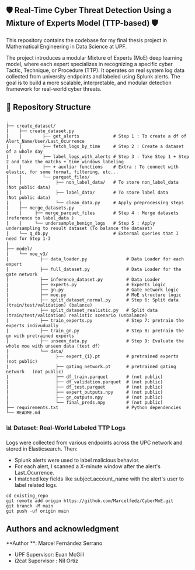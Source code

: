 ## 🛡️ Real-Time Cyber Threat Detection Using a Mixture of Experts Model (TTP-based) 🛡️

This repository contains the codebase for my final thesis project in Mathematical Engineering in Data Science at UPF.

The project introduces a modular Mixture of Experts (MoE) deep learning model, where each expert specializes in recognizing a specific cyber Tactic, Technique, or Procedure (TTP). It operates on real system log data collected from university endpoints and labeled using Splunk alerts. The goal is to build a more scalable, interpretable, and modular detection framework for real-world cyber threats.


## 📂 Repository Structure

```
.
├── create_dataset/        
|    ├── create_dataset.py 
|    |        ├── get_alerts             # Step 1 : To create a df of Alert_Name/User/Last_Ocurrence     
|    |        ├── fetch_logs_by_time     # Step 2 : Create a dataset of a whole day 
|    |        ├── label_logs_with_alerts # Step 3 : Take Step 1 + Step 2 and take the matchs + time windows labeling
|    |        ├── + auxliar functions    # Extra : To connect with elastic, for some format, filtering, etc...
|    |        └── parquet_files/  
|    |             ├── non_label_data/   # To store non_label_data   (Not public data)
|    |             ├── label_data/       # To store label data       (Not public data)
|    |             └── clean_data.py     # Apply preprocessing steps    
|    ├── merge_datasets.py
|    |     ├── merge_parquet_files       # Step 4 : Merge datasets (reference to label_data )
|    |     └── undersample_benign_logs   # Step 5 : Apply undersampling to result dataset (To balance the dataset)
|    └── q_db.py                         # External queries that I need for Step 1-3
|   
├── model/   
|    └── moe_v3/
|            ├── data_loader.py               # Data Loader for each expert
|            ├── full_dataset.py              # Data Loader for the gate network
|            ├── inference_dataset.py         # Data Loader
|            ├── experts.py                   # Experts logic
|            ├── gn.py                        # Gate network logic
|            ├── moe.py                       # MoE structure logic
|            ├── split_dataset_normal.py      # Step 6: Split data (train/test/validation) (balance) 
|            ├── split_dataset_realistic.py   # Split data (train/test/validation) realistic scenario (unbalance)
|            ├── train_experts.py             # Step 7: pretrain the experts indivudually 
|            ├── train_gn.py                  # Step 8: pretrain the gn with pretrained experts
|            ├── unseen_data.py               # Step 9: Evaluate the whole moe with unseen data (test df)
|            └── data/
|                  ├── expert_{i}.pt          # pretrained experts          (not public)
|                  ├── gating_network.pt      # pretrained gating network   (not public)
|                  ├── df_train.parquet       # (not public)
|                  ├── df_validation.parquet  # (not public)
|                  ├── df_test.parquet        # (not public)
|                  ├── expert_outputs.npy     # (not public)
|                  ├── gn_outputs.npy         # (not public)
|                  └── final_preds.npy        # (not public)
├── requirements.txt                          # Python dependencies
└── README.md 
```

### 📊 Dataset: Real-World Labeled TTP Logs
Logs were collected from various endpoints across the UPC network and stored in Elasticsearch. Then:

- Splunk alerts were used to label malicious behavior.
- For each alert, I scanned a X-minute window after the alert's Last_Ocurrence.
- I matched key fields like subject.account_name with the alert's user to label related logs.


```
cd existing_repo
git remote add origin https://github.com/Marcelfedz/CyberMoE.git
git branch -M main
git push -uf origin main
```

## Authors and acknowledgment
**Author **: Marcel Fernández Serrano
- UPF Supervisor: Euan McGill
- i2cat Supervisor : Nil Ortiz
